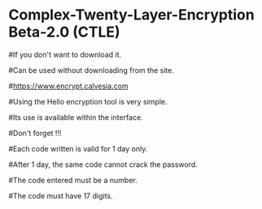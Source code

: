 # Complex-Twenty-Layer-Encryption Beta-2.0 (CTLE)

#If you don't want to download it.

#Can be used without downloading from the site. 

#https://www.encrypt.calvesia.com

#Using the Hello encryption tool is very simple.

#Its use is available within the interface.

#Don't forget  !!!

#Each code written is valid for 1 day only.

#After 1 day, the same code cannot crack the password.

#The code entered must be a number.

#The code must have 17 digits.
